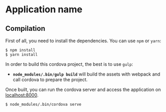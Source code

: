 Application name
================

Compilation
-----------

First of all, you need to install the dependencies. You can use `npm` or `yarn`:
```
$ npm install
$ yarn install
```

In order to build this cordova project, the best is to use `gulp`:
* **`node_modules/.bin/gulp build`** will build the assets with webpack and call cordova to prepare the project.

Once built, you can run the cordova server and access the application on [localhost:8000](http://localhost:8000/).
```
$ node_modules/.bin/cordova serve
```
